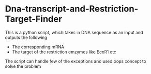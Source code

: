 # Dna-transcript-and-Restriction-Target-Finder

This is a python script, which takes in DNA sequence as an input and outputs the following
* The corresponding mRNA 
* The target of the restriction emzymes like EcoR1 etc

The script can handle few of the exceptions and used oops concept to solve the problem

